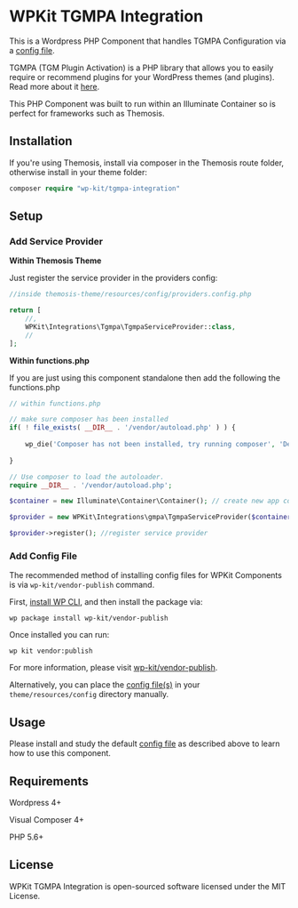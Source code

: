 # WPKit TGMPA Integration

This is a Wordpress PHP Component that handles TGMPA Configuration via a [config file](config/vc.config.php).

TGMPA (TGM Plugin Activation) is a PHP library that allows you to easily require or recommend plugins for your WordPress themes (and plugins). Read more about it [here](http://tgmpluginactivation.com/).

This PHP Component was built to run within an Illuminate Container so is perfect for frameworks such as Themosis.

## Installation

If you're using Themosis, install via composer in the Themosis route folder, otherwise install in your theme folder:

```php
composer require "wp-kit/tgmpa-integration"
```

## Setup

### Add Service Provider

**Within Themosis Theme**

Just register the service provider in the providers config:

```php
//inside themosis-theme/resources/config/providers.config.php

return [
	//,
	WPKit\Integrations\Tgmpa\TgmpaServiceProvider::class,   
	//
];
```

**Within functions.php**

If you are just using this component standalone then add the following the functions.php

```php
// within functions.php

// make sure composer has been installed
if( ! file_exists( __DIR__ . '/vendor/autoload.php' ) ) {
	
	wp_die('Composer has not been installed, try running composer', 'Dependancy Error');
	
}

// Use composer to load the autoloader.
require __DIR__ . '/vendor/autoload.php';

$container = new Illuminate\Container\Container(); // create new app container

$provider = new WPKit\Integrations\gmpa\TgmpaServiceProvider($container); // inject into service provider

$provider->register(); //register service provider
```

### Add Config File

The recommended method of installing config files for WPKit Components is via ```wp-kit/vendor-publish``` command.

First, [install WP CLI](http://wp-cli.org/), and then install the package via:

```wp package install wp-kit/vendor-publish```

Once installed you can run:

```wp kit vendor:publish```

For more information, please visit [wp-kit/vendor-publish](https://github.com/wp-kit/vendor-publish).

Alternatively, you can place the [config file(s)](config) in your ```theme/resources/config``` directory manually.

## Usage

Please install and study the default [config file](config/vc.config.php) as described above to learn how to use this component.

## Requirements

Wordpress 4+

Visual Composer 4+

PHP 5.6+

## License

WPKit TGMPA Integration is open-sourced software licensed under the MIT License.
